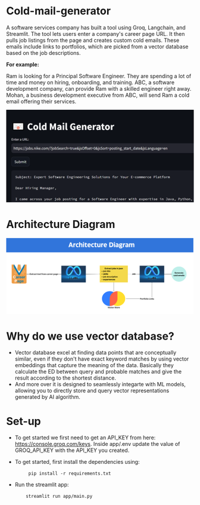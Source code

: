 # Cold-mail-generator

A software services company has built a tool using Groq, Langchain, and Streamlit. The tool lets users enter a company's career page URL. It then pulls job listings from the page and creates custom cold emails. These emails include links to portfolios, which are picked from a vector database based on the job descriptions.

**For example:**

Ram is looking for a Principal Software Engineer. They are spending a lot of time and money on hiring, onboarding, and training. ABC, a software development company, can provide Ram with a skilled engineer right away. Mohan, a business development executive from ABC, will send Ram a cold email offering their services.

![img2](./images/img2.png)

# Architecture Diagram

![img2](./images/img1.png)

# Why do we use vector database?
- Vector database excel at finding data points that are conceptually similar, even if they don't have exact keyword matches by using vector embeddings that capture the meaning
  of the data. Basically they calculate the ED between query and probable matches and give the result according to the shortest distance.
- And more over it is designed to seamlessly integarte with ML models, allowing you to directly store and query vector representations generated by AI algorithm.

  
# Set-up

- To get started we first need to get an API_KEY from here: https://console.groq.com/keys. Inside app/.env update the value of GROQ_API_KEY with the API_KEY you created.

- To get started, first install the dependencies using:

           pip install -r requirements.txt

- Run the streamlit app:

          streamlit run app/main.py
